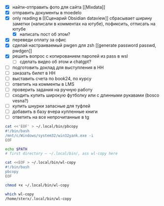 - [x] найти-отправить фото для сайта [[Mixdata]]
- [x] отправить документы в moedelo
- [x] only reading в [[Сценарий Obsidian dataview]] сбрасывает ширину заметки (написали в комментах на ютубе), пофиксить, отписать на ютубе
	- [x] написать пост об этом?
- [x] переведи оплату за офис
- [x] сделай настраиваемый pwgen для zsh [[generate password passwd, pwdgen]]
- [x] решить вопрос с копированием паролей из pass в wsl
	- [ ] сделать видео об этом и chatgpt?
- [ ] подготовить доклад для выступления в НН
- [ ] заказать билет в НН
- [ ] выставить счета по book24, по курсу
- [ ] ответить на комменты в LMS
- [ ] проверить задания на ручную работу
- [ ] сходить купить широкую футболку или с длинными рукавами (bosco vesna?)
- [ ] купить шнурки запасные для туфлей
- [ ] добавить в базу вчера купленные книги
- [ ] ответить на все непрочитанные в tg

```bash
cat <<'EOF' > ~/.local/bin/pbcopy
#!/bin/bash
/mnt/c/Windows/system32/win32yank.exe -i
EOF

echo $PATH
# first directory — ~/.local/bin/, ass wl-copy here

cat <<EOF > ~/.local/bin/wl-copy
#!/bin/bash
pbcopy
EOF

chmod +x ~/.local/bin/wl-copy

which wl-copy
/home/sterx/.local/bin/wl-copy
```